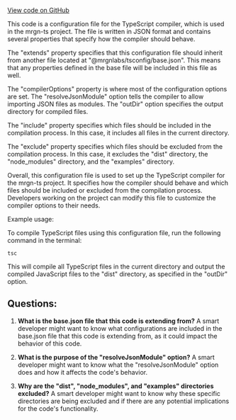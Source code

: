 [View code on GitHub](https://github.com/mrgnlabs/mrgn-ts/packages/marginfi-client-v2/tsconfig.json)

This code is a configuration file for the TypeScript compiler, which is used in the mrgn-ts project. The file is written in JSON format and contains several properties that specify how the compiler should behave.

The "extends" property specifies that this configuration file should inherit from another file located at "@mrgnlabs/tsconfig/base.json". This means that any properties defined in the base file will be included in this file as well.

The "compilerOptions" property is where most of the configuration options are set. The "resolveJsonModule" option tells the compiler to allow importing JSON files as modules. The "outDir" option specifies the output directory for compiled files.

The "include" property specifies which files should be included in the compilation process. In this case, it includes all files in the current directory.

The "exclude" property specifies which files should be excluded from the compilation process. In this case, it excludes the "dist" directory, the "node_modules" directory, and the "examples" directory.

Overall, this configuration file is used to set up the TypeScript compiler for the mrgn-ts project. It specifies how the compiler should behave and which files should be included or excluded from the compilation process. Developers working on the project can modify this file to customize the compiler options to their needs. 

Example usage:

To compile TypeScript files using this configuration file, run the following command in the terminal:

```
tsc
```

This will compile all TypeScript files in the current directory and output the compiled JavaScript files to the "dist" directory, as specified in the "outDir" option.
## Questions: 
 1. **What is the base.json file that this code is extending from?** 
A smart developer might want to know what configurations are included in the base.json file that this code is extending from, as it could impact the behavior of this code.

2. **What is the purpose of the "resolveJsonModule" option?** 
A smart developer might want to know what the "resolveJsonModule" option does and how it affects the code's behavior.

3. **Why are the "dist", "node_modules", and "examples" directories excluded?** 
A smart developer might want to know why these specific directories are being excluded and if there are any potential implications for the code's functionality.